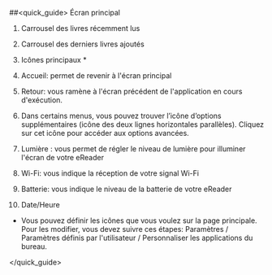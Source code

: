 ##<quick_guide> Écran principal

1) Carrousel des livres récemment lus 

2) Carrousel des derniers livres ajoutés 

3) Icônes principaux * 

4) Accueil: permet de revenir à l'écran principal 

5) Retour: vous ramène à l'écran précédent de l'application en cours d'exécution. 

6) Dans certains menus, vous pouvez trouver l’icône d’options supplémentaires (icône des deux lignes horizontales 
parallèles). Cliquez sur cet icône pour accéder aux options avancées. 

7) Lumière : vous permet de régler le niveau de lumière pour illuminer l'écran de votre eReader 

8) Wi-Fi: vous indique la réception de votre signal Wi-Fi 

9) Batterie: vous indique le niveau de la batterie de votre eReader 

10) Date/Heure 

* Vous pouvez définir les icônes que vous voulez sur la page principale. Pour les modifier, vous devez suivre ces étapes: Paramètres / Paramètres définis par l'utilisateur / Personnaliser les applications du bureau.


</quick_guide>
